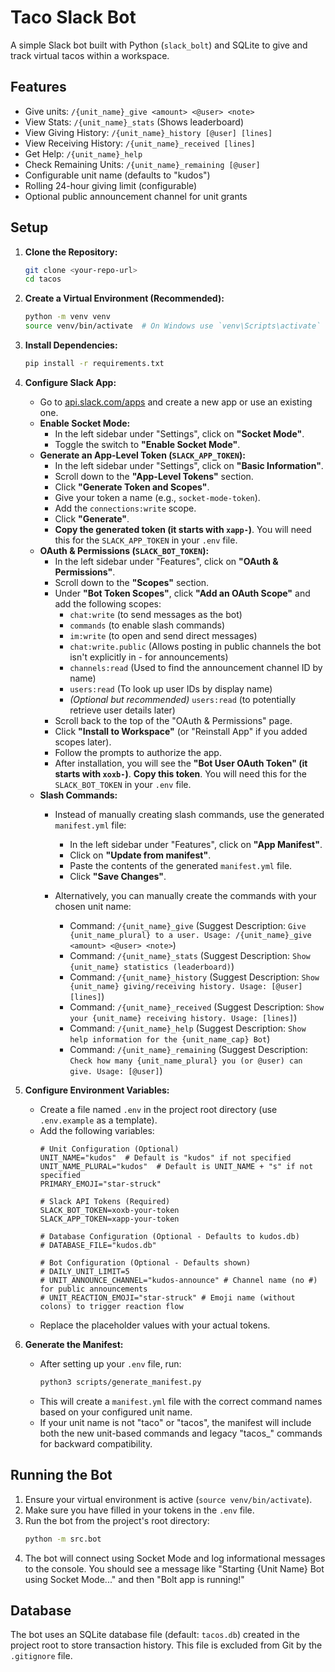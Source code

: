 # Taco Slack Bot

A simple Slack bot built with Python (`slack_bolt`) and SQLite to give and track virtual tacos within a workspace.

## Features

*   Give units: `/{unit_name}_give <amount> <@user> <note>`
*   View Stats: `/{unit_name}_stats` (Shows leaderboard)
*   View Giving History: `/{unit_name}_history [@user] [lines]`
*   View Receiving History: `/{unit_name}_received [lines]`
*   Get Help: `/{unit_name}_help`
*   Check Remaining Units: `/{unit_name}_remaining [@user]`
*   Configurable unit name (defaults to "kudos")
*   Rolling 24-hour giving limit (configurable)
*   Optional public announcement channel for unit grants

## Setup

1.  **Clone the Repository:**
    ```bash
    git clone <your-repo-url>
    cd tacos
    ```

2.  **Create a Virtual Environment (Recommended):**
    ```bash
    python -m venv venv
    source venv/bin/activate  # On Windows use `venv\Scripts\activate`
    ```

3.  **Install Dependencies:**
    ```bash
    pip install -r requirements.txt
    ```

4.  **Configure Slack App:**
    *   Go to [api.slack.com/apps](https://api.slack.com/apps) and create a new app or use an existing one.
    *   **Enable Socket Mode:**
        *   In the left sidebar under "Settings", click on **"Socket Mode"**.
        *   Toggle the switch to **"Enable Socket Mode"**.
    *   **Generate an App-Level Token (`SLACK_APP_TOKEN`):**
        *   In the left sidebar under "Settings", click on **"Basic Information"**.
        *   Scroll down to the **"App-Level Tokens"** section.
        *   Click **"Generate Token and Scopes"**.
        *   Give your token a name (e.g., `socket-mode-token`).
        *   Add the `connections:write` scope.
        *   Click **"Generate"**.
        *   **Copy the generated token (it starts with `xapp-`)**. You will need this for the `SLACK_APP_TOKEN` in your `.env` file.
    *   **OAuth & Permissions (`SLACK_BOT_TOKEN`):**
        *   In the left sidebar under "Features", click on **"OAuth & Permissions"**.
        *   Scroll down to the **"Scopes"** section.
        *   Under **"Bot Token Scopes"**, click **"Add an OAuth Scope"** and add the following scopes:
            *   `chat:write` (to send messages as the bot)
            *   `commands` (to enable slash commands)
            *   `im:write` (to open and send direct messages)
            *   `chat:write.public` (Allows posting in public channels the bot isn't explicitly in - for announcements)
            *   `channels:read` (Used to find the announcement channel ID by name)
            *   `users:read` (To look up user IDs by display name)
            *   _(Optional but recommended)_ `users:read` (to potentially retrieve user details later)
        *   Scroll back to the top of the "OAuth & Permissions" page.
        *   Click **"Install to Workspace"** (or "Reinstall App" if you added scopes later).
        *   Follow the prompts to authorize the app.
        *   After installation, you will see the **"Bot User OAuth Token" (it starts with `xoxb-`)**. **Copy this token**. You will need this for the `SLACK_BOT_TOKEN` in your `.env` file.
    *   **Slash Commands:**
        *   Instead of manually creating slash commands, use the generated `manifest.yml` file:
            *   In the left sidebar under "Features", click on **"App Manifest"**.
            *   Click on **"Update from manifest"**.
            *   Paste the contents of the generated `manifest.yml` file.
            *   Click **"Save Changes"**.
            
        *   Alternatively, you can manually create the commands with your chosen unit name:
            *   Command: `/{unit_name}_give` (Suggest Description: `Give {unit_name_plural} to a user. Usage: /{unit_name}_give <amount> <@user> <note>`)
            *   Command: `/{unit_name}_stats` (Suggest Description: `Show {unit_name} statistics (leaderboard)`)
            *   Command: `/{unit_name}_history` (Suggest Description: `Show {unit_name} giving/receiving history. Usage: [@user] [lines]`)
            *   Command: `/{unit_name}_received` (Suggest Description: `Show your {unit_name} receiving history. Usage: [lines]`)
            *   Command: `/{unit_name}_help` (Suggest Description: `Show help information for the {unit_name_cap} Bot`)
            *   Command: `/{unit_name}_remaining` (Suggest Description: `Check how many {unit_name_plural} you (or @user) can give. Usage: [@user]`)

5.  **Configure Environment Variables:**
    *   Create a file named `.env` in the project root directory (use `.env.example` as a template).
    *   Add the following variables:
        ```dotenv
        # Unit Configuration (Optional)
        UNIT_NAME="kudos"  # Default is "kudos" if not specified
        UNIT_NAME_PLURAL="kudos"  # Default is UNIT_NAME + "s" if not specified
        PRIMARY_EMOJI="star-struck"
        
        # Slack API Tokens (Required)
        SLACK_BOT_TOKEN=xoxb-your-token
        SLACK_APP_TOKEN=xapp-your-token
        
        # Database Configuration (Optional - Defaults to kudos.db)
        # DATABASE_FILE="kudos.db"
        
        # Bot Configuration (Optional - Defaults shown)
        # DAILY_UNIT_LIMIT=5
        # UNIT_ANNOUNCE_CHANNEL="kudos-announce" # Channel name (no #) for public announcements
        # UNIT_REACTION_EMOJI="star-struck" # Emoji name (without colons) to trigger reaction flow
        ```
    *   Replace the placeholder values with your actual tokens.

6.  **Generate the Manifest:**
    *   After setting up your `.env` file, run:
        ```bash
        python3 scripts/generate_manifest.py
        ```
    *   This will create a `manifest.yml` file with the correct command names based on your configured unit name.
    *   If your unit name is not "taco" or "tacos", the manifest will include both the new unit-based commands and legacy "tacos_" commands for backward compatibility.

## Running the Bot

1.  Ensure your virtual environment is active (`source venv/bin/activate`).
2.  Make sure you have filled in your tokens in the `.env` file.
3.  Run the bot from the project's root directory:
    ```bash
    python -m src.bot
    ```
4.  The bot will connect using Socket Mode and log informational messages to the console. You should see a message like "Starting {Unit Name} Bot using Socket Mode..." and then "Bolt app is running!"

## Database

The bot uses an SQLite database file (default: `tacos.db`) created in the project root to store transaction history. This file is excluded from Git by the `.gitignore` file.            